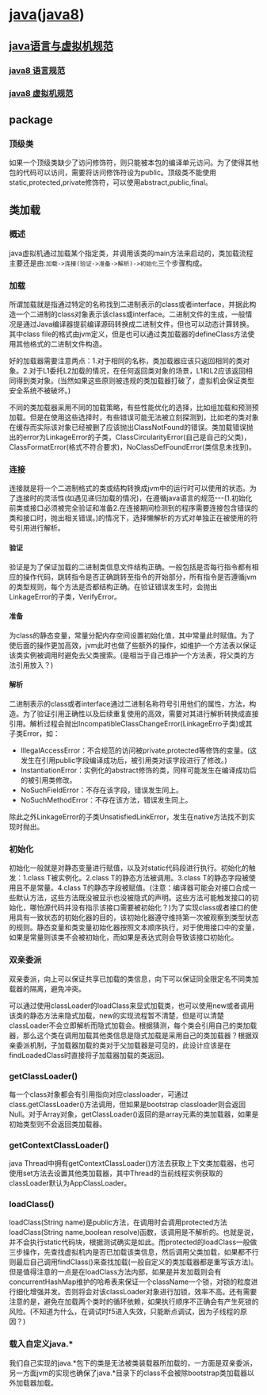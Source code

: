 # [java](https://docs.oracle.com/en/java/index.html)([java8](https://docs.oracle.com/javase/8/))

## [java语言与虚拟机规范](https://docs.oracle.com/javase/specs/index.html)

### [java8 语言规范](https://docs.oracle.com/javase/specs/jls/se8/html/index.html)

### [java8 虚拟机规范](https://docs.oracle.com/javase/specs/jvms/se8/html/index.html)

## package

### 顶级类

如果一个顶级类缺少了访问修饰符，则只能被本包的编译单元访问。为了使得其他包的代码可以访问，需要将访问修饰符设为public。顶级类不能使用static,protected,private修饰符，可以使用abstract,public,final。

## 类加载

### 概述

java虚拟机通过加载某个指定类，并调用该类的main方法来启动的，类加载流程主要还是由:`加载->连接(验证->准备->解析)->初始化`三个步骤构成。

### 加载

所谓加载就是指通过特定的名称找到二进制表示的class或者interface，并据此构造一个二进制的class对象表示该class或interface。二进制文件的生成，一般情况是通过Java编译器提前编译源码转换成二进制文件，但也可以动态计算转换。其中class file的格式由jvm定义，但是也可以通过类加载器的defineClass方法使用其他格式的二进制文件构造。

好的加载器需要注意两点：1.对于相同的名称，类加载器应该只返回相同的类对象。2.对于L1委托L2加载的情况，在任何返回类对象的场景，L1和L2应该返回相同得到类对象。(当然如果这些原则被违规的类加载器打破了，虚拟机会保证类型安全系统不被破坏。)

不同的类加载器采用不同的加载策略，有些性能优化的选择，比如组加载和预测预加载。但是在使用这些选择时，有些错误可能无法被立刻探测到，比如老的类对象在缓存而实际该对象已经被删了应该抛出ClassNotFound的错误。类加载错误抛出的error为LinkageError的子类，ClassCircularityError(自己是自己的父类)，ClassFormatError(格式不符合要求)，NoClassDefFoundError(类信息未找到)。

### 连接

连接就是将一个二进制格式的类或结构转换成jvm中的运行时可以使用的状态。为了连接时的灵活性(如遇见递归加载的情况)，在遵循java语言的规范---(1.初始化前类或接口必须被完全验证和准备2.在连接期间检测到的程序需要连接包含错误的类和接口时，抛出相关错误。)的情况下，选择懒解析的方式对单独正在被使用的符号引用进行解析。

#### 验证

验证是为了保证加载的二进制类信息文件结构正确。一般包括是否每行指令都有相应的操作代码，跳转指令是否正确跳转至指令的开始部分，所有指令是否遵循jvm的类型规则，每个方法是否都结构正确。在验证错误发生时，会抛出LinkageError的子类，VerifyError。

#### 准备

为class的静态变量，常量分配内存空间设置初始化值，其中常量此时赋值。为了使后面的操作更加高效，jvm此时也做了些额外的操作，如维护一个方法表以保证该类实例被调用时避免去父类搜索。(是相当于自己维护一个方法表，将父类的方法引用放入？)

#### 解析

二进制表示的class或者interface通过二进制名称符号引用他们的属性，方法，构造。为了验证引用正确性以及后续重复使用的高效，需要对其进行解析转换成直接引用。解析过程会抛出IncompatibleClassChangeError(LinkageErro子类)或其子类Error，如：

* IllegalAccessError：不合规范的访问被private,protected等修饰的变量。(这发生在引用public字段编译成功后，被引用类对该字段进行了修改。)
* InstantiationError：实例化的abstract修饰的类，同样可能发生在编译成功后的被引用类修改。
* NoSuchFieldError：不存在该字段，错误发生同上。
* NoSuchMethodError：不存在该方法，错误发生同上。

除此之外LinkageError的子类UnsatisfiedLinkError，发生在native方法找不到实现时抛出。

### 初始化

初始化一般就是对静态变量进行赋值，以及对static代码段进行执行。初始化的触发：1.class T被实例化。2.class T的静态方法被调用。3.class T的静态字段被使用且不是常量。4.class T的静态字段被赋值。(注意：编译器可能会对接口合成一些默认方法，这些方法既没被显示也没被隐式的声明。这些方法可能触发接口的初始化，哪怕源代码并没有指示该接口需要被初始化？)为了实现class或者接口的使用具有一致状态的初始化器的目的，该初始化器遵守维持第一次被观察到类型状态的规则。静态变量和类变量初始化器按照文本顺序执行，对于使用接口中的变量，如果是常量则该类不会被初始化，而如果是表达式则会导致该接口初始化。

### 双亲委派

双亲委派，向上可以保证共享已加载的类信息，向下可以保证同全限定名不同类加载器的隔离，避免冲突。

可以通过使用classLoader的loadClass来显式加载类，也可以使用new或者调用该类的静态方法来隐式加载，new的实现流程暂不清楚，但是可以清楚classLoader不会立即解析而隐式加载会。根据猜测，每个类会引用自己的类加载器，那么这个类在调用加载其他类信息是隐式加载是采用自己的类加载器？根据双亲委派机制，子加载器加载的类对于父加载器是可见的，此设计应该是在findLoadedClass时直接将子加载器加载的类返回。

### getClassLoader()

每一个class对象都会有引用指向对应classloader，可通过class.getClassLoader()方法调用，但如果是bootstrap classloader则会返回Null。对于Array对象，getClassLoader()返回的是array元素的类加载器，如果是初始类型则不会返回类加载器。

### getContextClassLoader()

java Thread中拥有getContextClassLoader()方法去获取上下文类加载器，也可使用set方法去设置其他类加载器，其中Thread的当前线程实例获取的classLoader默认为AppClassLoader。

### loadClass()

loadClass(String name)是public方法，在调用时会调用protected方法loadClass(String name,boolean resolve)函数，该调用是不解析的。也就是说，并不会执行static代码块，根据测试确实是如此。而protected的loadClass一般做三步操作，先查找虚拟机内是否已加载该类信息，然后调用父类加载，如果都不行则最后自己调用findClass()来查找加载(一般自定义的类加载器都是重写该方法)。但是值得注意的一点是在loadClass方法内部，如果是并发加载则会有concurrentHashMap维护的哈希表来保证一个className一个锁，对锁的粒度进行细化增强并发。否则将会对该classLoader对象进行加锁，效率不高。还有需要注意的是，避免在加载两个类时的循环依赖，如果执行顺序不正确会有产生死锁的风险。(不知道为什么，在调试时f5进入失效，只能断点调试，因为子线程的原因？)

### 载入自定义java.\*

我们自己实现的java.\*包下的类是无法被类装载器所加载的，一方面是双亲委派，另一方面jvm的实现也确保了java.\*目录下的class不会被除bootstrap类加载器以外加载器加载。